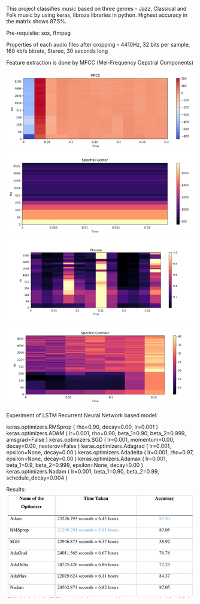 This project classifies music based on three genres - Jazz, Classical and Folk music by using keras, libroza libraries in python. Highest accuracy in the matrix shows 87.5%. 


Pre-requisite: sox, ffmpeg

Properties of each audio files after cropping – 4410Hz, 32 bits per sample, 160 kb/s bitrate,
Stereo, 30 seconds long


Feature extraction is done by MFCC (Mel-Frequency Cepstral Components)

![](images/01.png)
![](images/02.png)
![](images/03.png)
![](images/04.png)

Experiment of LSTM Recurrent Neural Network based model:

keras.optimizers.RMSprop ( rho=0.90, decay=0.00, lr=0.001 )
keras.optimizers.ADAM ( lr=0.001, rho=0.90, beta_1=0.90, beta_2=0.999, amsgrad=False )
keras.optimizers.SGD ( lr=0.001, momentum=0.00, decay=0.00, nesterov=False )
keras.optimizers.Adagrad ( lr=0.001, epsilon=None, decay=0.00 )
keras.optimizers.Adadelta ( lr=0.001, rho=0.97, epsilon=None, decay=0.00 )
keras.optimizers.Adamax ( lr=0.001, beta_1=0.9, beta_2=0.999, epsilon=None, decay=0.00 )
keras.optimizers.Nadam ( lr=0.001, beta_1=0.90, beta_2=0.99, schedule_decay=0.004 )

Results:
![](images/05.png)



